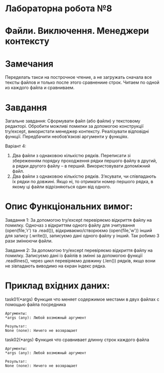 # Лабораторна робота №8

# Файли. Виключення. Менеджери контексту

# Замечания

Переделать такси на построчное чтение, а не загружать сначала все тексты файлов и только после этого сравнениие строк. Читаем по одной из каждого файла и сравниваем.

# Завдання

Загальне завдання:
Сформувати файл (або файли) у текстовому редакторі. Обробити можливі
помилки за допомогою конструкції try/except, використати менеджер
контексту. Реалізувати відповідні функції. Передбачити необов’язкові
аргументи у функціях.

Варіант 4:
1. Два файли з однаковою кількістю рядків. Переписати зі збереженням
порядку проходження рядки першого файлу в другий, а рядки другого файлу
– в перший. Використовувати допоміжний файл.
2. Два файли з однаковою кількістю рядків. З’ясувати, чи співпадають їх
рядки по довжині. Якщо ні, то отримати номер першого рядка, в якому ці
файли відрізняються один від одного. 

# Опис Функціональних вимог:

Завдання 1: За допомогою try/except перевіряємо відкриття файлу на помилку. Одночаз з відкриттям одного файлу для зчитування (open(file,'r') та .read()), відкриваємо/створюємо (open(file,'w')) інший для запису (.write()), записуємо дані одного файлу у інший. Так робимо 3 рази змінюючи файли.

Завдання 2: За допомогою try/except перевіряємо відкриття файлу на помилку. Записуємо дані із файлів в змінні за допомогою функції .readlines(), через цикл перевіряємо довжину (.len()) рядків, якщо вони не зівпадають виводимо на єкран індекс рядка.

# Приклад вхідних даних:

task01(*args)
    Функция что меняет содержимое местами в двух файлах с помощью файла посредника
    
    Аргументы:
    *args (any): Любой возможный аргумент
    
    Результат:
    None (none): Ничего не возвращает


task02(*args)
    Функция что сравнивает длинну строк каждого файла
    
    Аргументы:
    *args (any): Любой возможный аргумент
    
    Результат:
    None (none): Ничего не возвращает




